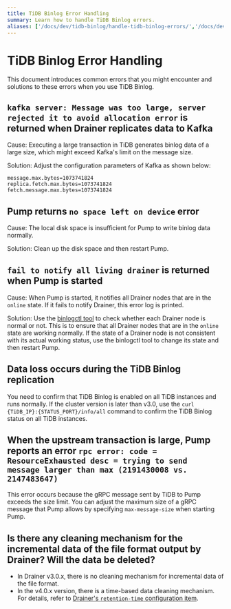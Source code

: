 ```yaml
---
title: TiDB Binlog Error Handling
summary: Learn how to handle TiDB Binlog errors.
aliases: ['/docs/dev/tidb-binlog/handle-tidb-binlog-errors/','/docs/dev/reference/tidb-binlog/troubleshoot/error-handling/']
---
```


# TiDB Binlog Error Handling

This document introduces common errors that you might encounter and solutions to these errors when you use TiDB Binlog.

## `kafka server: Message was too large, server rejected it to avoid allocation error` is returned when Drainer replicates data to Kafka

Cause: Executing a large transaction in TiDB generates binlog data of a large size, which might exceed Kafka's limit on the message size.

Solution: Adjust the configuration parameters of Kafka as shown below:


```
message.max.bytes=1073741824
replica.fetch.max.bytes=1073741824
fetch.message.max.bytes=1073741824
```

## Pump returns `no space left on device` error

Cause: The local disk space is insufficient for Pump to write binlog data normally.

Solution: Clean up the disk space and then restart Pump.

## `fail to notify all living drainer` is returned when Pump is started

Cause: When Pump is started, it notifies all Drainer nodes that are in the `online` state. If it fails to notify Drainer, this error log is printed.

Solution: Use the [binlogctl tool](/tidb-binlog/binlog-control.md) to check whether each Drainer node is normal or not. This is to ensure that all Drainer nodes that are in the `online` state are working normally. If the state of a Drainer node is not consistent with its actual working status, use the binlogctl tool to change its state and then restart Pump.

## Data loss occurs during the TiDB Binlog replication

You need to confirm that TiDB Binlog is enabled on all TiDB instances and runs normally. If the cluster version is later than v3.0, use the `curl {TiDB_IP}:{STATUS_PORT}/info/all` command to confirm the TiDB Binlog status on all TiDB instances.

## When the upstream transaction is large, Pump reports an error `rpc error: code = ResourceExhausted desc = trying to send message larger than max (2191430008 vs. 2147483647)`

This error occurs because the gRPC message sent by TiDB to Pump exceeds the size limit. You can adjust the maximum size of a gRPC message that Pump allows by specifying `max-message-size` when starting Pump.

## Is there any cleaning mechanism for the incremental data of the file format output by Drainer? Will the data be deleted?

- In Drainer v3.0.x, there is no cleaning mechanism for incremental data of the file format.
- In the v4.0.x version, there is a time-based data cleaning mechanism. For details, refer to [Drainer's `retention-time` configuration item](https://github.com/pingcap/tidb-binlog/blob/v4.0.9/cmd/drainer/drainer.toml#L153).
